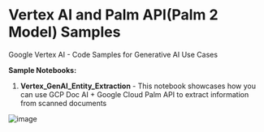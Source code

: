 # Vertex AI and Palm API(Palm 2 Model) Samples
Google Vertex AI - Code Samples for Generative AI Use Cases

**Sample Notebooks:**
1. **Vertex_GenAI_Entity_Extraction** - This notebook showcases how you can use GCP Doc AI + Google Cloud Palm API to extract information from scanned documents


![image](https://github.com/jasmeetsb/Google_Generative_AI_Samples/assets/13617492/bf69a6c0-5cdf-4adf-be1d-094b996e72ef)

